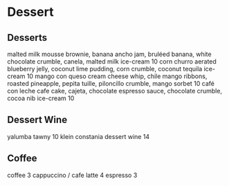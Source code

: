 
# Dessert

## Desserts
malted milk mousse 
    brownie, banana ancho jam, bruléed banana, white chocolate crumble, canela, malted milk ice-cream 10
corn churro 
    aerated blueberry jelly, coconut lime pudding, corn crumble, coconut tequila ice-cream 10
mango con queso
    cream cheese whip, chile mango ribbons, roasted pineapple, pepita tuille, piloncillo crumble, mango sorbet 10
café con leche 
    cafe cake, cajeta, chocolate espresso sauce, chocolate crumble, cocoa nib ice-cream 10

## Dessert Wine
yalumba tawny 10
klein constania 
dessert wine 14

## Coffee
coffee 3
cappuccino / cafe latte 4
espresso 3